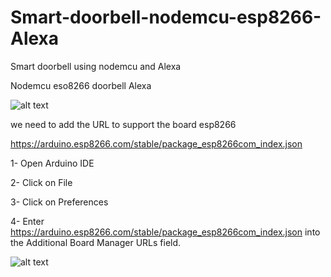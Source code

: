 # Smart-doorbell-nodemcu-esp8266-Alexa
Smart doorbell using nodemcu and Alexa

Nodemcu eso8266
doorbell
Alexa

![alt text](https://raw.githubusercontent.com/jhonn123123/Smart-doorbell-nodemcu-esp8266-Alexa/master/img/timbre.png)

we need to add the URL to support the board esp8266

https://arduino.esp8266.com/stable/package_esp8266com_index.json

1- Open Arduino IDE

2- Click on File

3- Click on Preferences

4- Enter https://arduino.esp8266.com/stable/package_esp8266com_index.json into the Additional Board Manager URLs field.

![alt text](https://raw.githubusercontent.com/jhonn123123/Smart-doorbell-nodemcu-esp8266-Alexa/master/img/aditionalboardurl.png)






